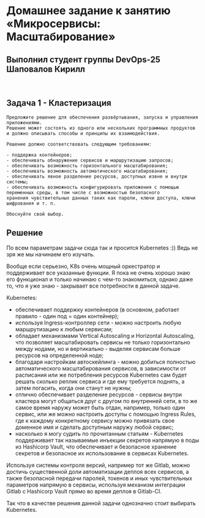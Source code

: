 # Домашнее задание к занятию «Микросервисы: Масштабирование»

## Выполнил студент группы DevOps-25 Шаповалов Кирилл

<br />

Задача 1 - Кластеризация
------------------------

```
Предложите решение для обеспечения развёртывания, запуска и управления приложениями. 
Решение может состоять из одного или нескольких программных продуктов и должно описывать способы и принципы их взаимодействия.

Решение должно соответствовать следующим требованиям:

- поддержка контейнеров;
- обеспечивать обнаружение сервисов и маршрутизацию запросов;
- обеспечивать возможность горизонтального масштабирования;
- обеспечивать возможность автоматического масштабирования;
- обеспечивать явное разделение ресурсов, доступных извне и внутри системы;
- обеспечивать возможность конфигурировать приложения с помощью переменных среды, в том числе с возможностью безопасного 
хранения чувствительных данных таких как пароли, ключи доступа, ключи шифрования и т. п.

Обоснуйте свой выбор.
```

Решение
-------

По всем параметрам задачи сюда так и просится Kubernetes :)) Ведь не зря же мы начинаем его изучать.

Вообще если серьезно, K8s очень мощный оркестратор и поддерживает все указанные функции. Я пока не очень хорошо знаю его функционал и только начинаю с чем-то знакомиться, однако даже то, что я уже знаю - закрывает все потребности в данной задаче.

Kubernetes: 

* обеспечивает поддержку контейнеров (в основном, работает правило - один под = один контейнер);
* используя Ingress-контроллер сети - можно настроить любую маршрутизацию к любым сервисам;
* обладает механизмами Vertical Autoscaling и Horizontal Autoscaling, что позволяет масштабировать сервисы не только горизонтально между нодами, но и вертикально - выделяя сервисам больше ресурсов на определенной ноде;
* благодаря настройкам автоскейлинга - можно добиться полностью автоматического масштабирования сервисов, в зависимости от расписания или же потребления ресурсов Kubernetes сам будет решать сколько реплик сервиса и где ему требуется поднять, а затем погасить, когда они станут не нужны;
* отлично обеспечивает разделение ресурсов - сервисы внутри кластера могут общаться друг с другом по внутренней сети, в то же самое время наружу может быть отдан, например, только один сервис, или же можно настроить доступы с помощью Ingress Rules, где к каждому конкретному сервису можно привязать свое доменное имя и сделать доступным наружу любой сервис;
* насколько я могу судить по прочитанным статьям - Kubernetes поддерживает так называемые инъекции секретов напрямую в поды из Hashicorp Vault, что обеспечивает и безопасное хранение секретов и безопасное их использование в сервисах Kubernetes. 

Используя системы контроля версий, например тот же Gitlab, можно достичь существенной доли автоматизации деплоя всех сервисов, а также безопасной передачи паролей, токенов и иных чувствительных параметров напрямую в сервисы, используя механизм интеграции Gitlab с Hashicorp Vault прямо во время деплоя в Gitlab-CI.

Так что в качестве решения данной задачи однозначно стоит выбирать Kubernetes.